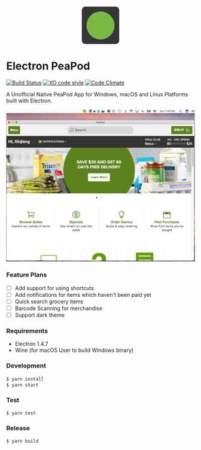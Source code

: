 <p align="center">
	<a href="https://github.com/soleo/electron-peapod/releases/latest">
	<img src="https://raw.githubusercontent.com/soleo/electron-peapod/master/static/Icon.png" alt="PeaPod" width="100" /></a>
</p>

# Electron PeaPod

[![Build Status](https://travis-ci.org/soleo/electron-peapod.svg?branch=master)](https://travis-ci.org/soleo/electron-peapod)
[![XO code style](https://img.shields.io/badge/code_style-XO-5ed9c7.svg)](https://github.com/sindresorhus/xo)
[![Code Climate](https://codeclimate.com/github/soleo/electron-peapod/badges/gpa.svg)](https://codeclimate.com/github/soleo/electron-peapod)

A Unofficial Native PeaPod App for Windows, macOS and Linux Platforms built with Electron.


<div align="center">
	<a href="https://github.com/soleo/electron-peapod/releases/latest" align="center">
		<img src="media/screenshot-macos.png" width="617">
	</a>
</div>

### Feature Plans

- [ ] Add support for using shortcuts
- [ ] Add notifications for items which haven't been paid yet
- [ ] Quick search grocery items
- [ ] Barcode Scanning for merchandise
- [ ] Support dark theme

### Requirements

- Electron 1.4.7
- Wine (for macOS User to build Windows binary)

### Development

```shell
$ yarn install
$ yarn start
```

### Test

```shell
$ yarn test
```

### Release

```shell
$ yarn build
```




